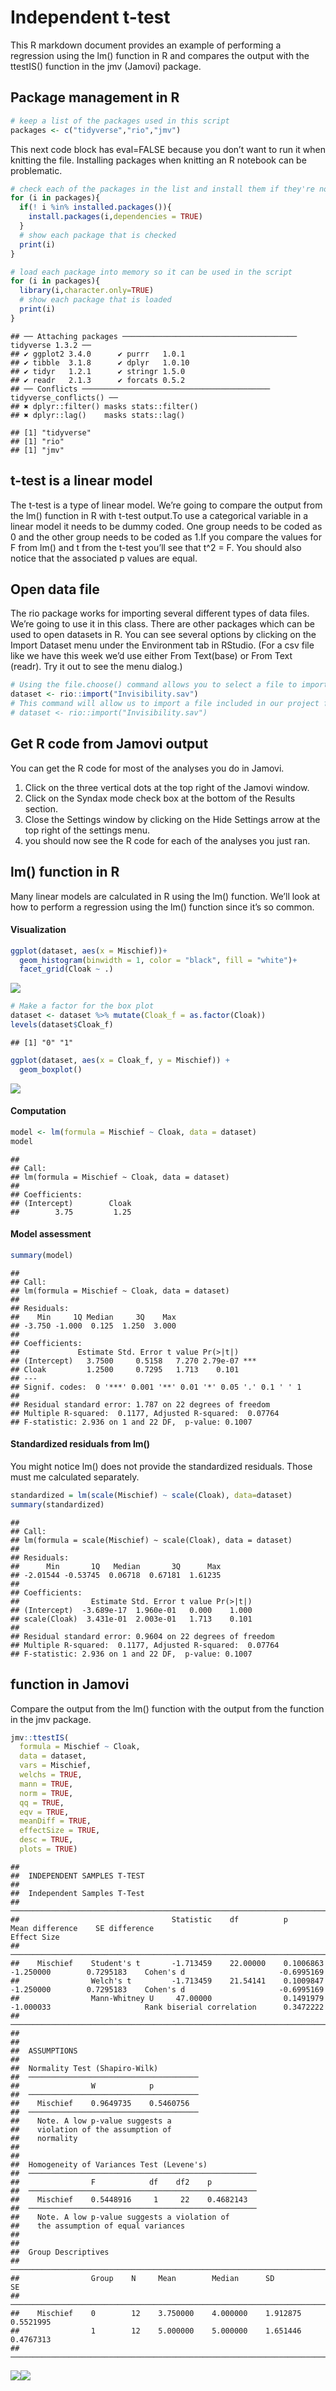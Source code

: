 # Independent t-test

This R markdown document provides an example of performing a regression
using the lm() function in R and compares the output with the ttestIS()
function in the jmv (Jamovi) package.

## Package management in R

``` r
# keep a list of the packages used in this script
packages <- c("tidyverse","rio","jmv")
```

This next code block has eval=FALSE because you don’t want to run it
when knitting the file. Installing packages when knitting an R notebook
can be problematic.

``` r
# check each of the packages in the list and install them if they're not installed already
for (i in packages){
  if(! i %in% installed.packages()){
    install.packages(i,dependencies = TRUE)
  }
  # show each package that is checked
  print(i)
}
```

``` r
# load each package into memory so it can be used in the script
for (i in packages){
  library(i,character.only=TRUE)
  # show each package that is loaded
  print(i)
}
```

    ## ── Attaching packages ─────────────────────────────────────── tidyverse 1.3.2 ──
    ## ✔ ggplot2 3.4.0      ✔ purrr   1.0.1 
    ## ✔ tibble  3.1.8      ✔ dplyr   1.0.10
    ## ✔ tidyr   1.2.1      ✔ stringr 1.5.0 
    ## ✔ readr   2.1.3      ✔ forcats 0.5.2 
    ## ── Conflicts ────────────────────────────────────────── tidyverse_conflicts() ──
    ## ✖ dplyr::filter() masks stats::filter()
    ## ✖ dplyr::lag()    masks stats::lag()

    ## [1] "tidyverse"
    ## [1] "rio"
    ## [1] "jmv"

## t-test is a linear model

The t-test is a type of linear model. We’re going to compare the output
from the lm() function in R with t-test output.To use a categorical
variable in a linear model it needs to be dummy coded. One group needs
to be coded as 0 and the other group needs to be coded as 1.If you
compare the values for F from lm() and t from the t-test you’ll see that
t^2 = F. You should also notice that the associated p values are equal.

## Open data file

The rio package works for importing several different types of data
files. We’re going to use it in this class. There are other packages
which can be used to open datasets in R. You can see several options by
clicking on the Import Dataset menu under the Environment tab in
RStudio. (For a csv file like we have this week we’d use either From
Text(base) or From Text (readr). Try it out to see the menu dialog.)

``` r
# Using the file.choose() command allows you to select a file to import from another folder.
dataset <- rio::import("Invisibility.sav")
# This command will allow us to import a file included in our project folder.
# dataset <- rio::import("Invisibility.sav")
```

## Get R code from Jamovi output

You can get the R code for most of the analyses you do in Jamovi.

1.  Click on the three vertical dots at the top right of the Jamovi
    window.
2.  Click on the Syndax mode check box at the bottom of the Results
    section.
3.  Close the Settings window by clicking on the Hide Settings arrow at
    the top right of the settings menu.
4.  you should now see the R code for each of the analyses you just ran.

## lm() function in R

Many linear models are calculated in R using the lm() function. We’ll
look at how to perform a regression using the lm() function since it’s
so common.

#### Visualization

``` r
ggplot(dataset, aes(x = Mischief))+
  geom_histogram(binwidth = 1, color = "black", fill = "white")+
  facet_grid(Cloak ~ .)
```

![](Independent-t-test-Assignment_files/figure-markdown_github/unnamed-chunk-5-1.png)

``` r
# Make a factor for the box plot
dataset <- dataset %>% mutate(Cloak_f = as.factor(Cloak))
levels(dataset$Cloak_f)
```

    ## [1] "0" "1"

``` r
ggplot(dataset, aes(x = Cloak_f, y = Mischief)) +
  geom_boxplot()
```

![](Independent-t-test-Assignment_files/figure-markdown_github/unnamed-chunk-7-1.png)

#### Computation

``` r
model <- lm(formula = Mischief ~ Cloak, data = dataset)
model
```

    ## 
    ## Call:
    ## lm(formula = Mischief ~ Cloak, data = dataset)
    ## 
    ## Coefficients:
    ## (Intercept)        Cloak  
    ##        3.75         1.25

#### Model assessment

``` r
summary(model)
```

    ## 
    ## Call:
    ## lm(formula = Mischief ~ Cloak, data = dataset)
    ## 
    ## Residuals:
    ##    Min     1Q Median     3Q    Max 
    ## -3.750 -1.000  0.125  1.250  3.000 
    ## 
    ## Coefficients:
    ##             Estimate Std. Error t value Pr(>|t|)    
    ## (Intercept)   3.7500     0.5158   7.270 2.79e-07 ***
    ## Cloak         1.2500     0.7295   1.713    0.101    
    ## ---
    ## Signif. codes:  0 '***' 0.001 '**' 0.01 '*' 0.05 '.' 0.1 ' ' 1
    ## 
    ## Residual standard error: 1.787 on 22 degrees of freedom
    ## Multiple R-squared:  0.1177, Adjusted R-squared:  0.07764 
    ## F-statistic: 2.936 on 1 and 22 DF,  p-value: 0.1007

#### Standardized residuals from lm()

You might notice lm() does not provide the standardized residuals. Those
must me calculated separately.

``` r
standardized = lm(scale(Mischief) ~ scale(Cloak), data=dataset)
summary(standardized)
```

    ## 
    ## Call:
    ## lm(formula = scale(Mischief) ~ scale(Cloak), data = dataset)
    ## 
    ## Residuals:
    ##      Min       1Q   Median       3Q      Max 
    ## -2.01544 -0.53745  0.06718  0.67181  1.61235 
    ## 
    ## Coefficients:
    ##                Estimate Std. Error t value Pr(>|t|)
    ## (Intercept)  -3.689e-17  1.960e-01   0.000    1.000
    ## scale(Cloak)  3.431e-01  2.003e-01   1.713    0.101
    ## 
    ## Residual standard error: 0.9604 on 22 degrees of freedom
    ## Multiple R-squared:  0.1177, Adjusted R-squared:  0.07764 
    ## F-statistic: 2.936 on 1 and 22 DF,  p-value: 0.1007

## function in Jamovi

Compare the output from the lm() function with the output from the
function in the jmv package.

``` r
jmv::ttestIS(
  formula = Mischief ~ Cloak,
  data = dataset,
  vars = Mischief,
  welchs = TRUE,
  mann = TRUE,
  norm = TRUE,
  qq = TRUE,
  eqv = TRUE,
  meanDiff = TRUE,
  effectSize = TRUE,
  desc = TRUE,
  plots = TRUE)
```

    ## 
    ##  INDEPENDENT SAMPLES T-TEST
    ## 
    ##  Independent Samples T-Test                                                                                                                           
    ##  ──────────────────────────────────────────────────────────────────────────────────────────────────────────────────────────────────────────────────── 
    ##                                  Statistic    df          p            Mean difference    SE difference                                 Effect Size   
    ##  ──────────────────────────────────────────────────────────────────────────────────────────────────────────────────────────────────────────────────── 
    ##    Mischief    Student's t       -1.713459    22.00000    0.1006863          -1.250000        0.7295183    Cohen's d                     -0.6995169   
    ##                Welch's t         -1.713459    21.54141    0.1009847          -1.250000        0.7295183    Cohen's d                     -0.6995169   
    ##                Mann-Whitney U     47.00000                0.1491979          -1.000033                     Rank biserial correlation      0.3472222   
    ##  ──────────────────────────────────────────────────────────────────────────────────────────────────────────────────────────────────────────────────── 
    ## 
    ## 
    ##  ASSUMPTIONS
    ## 
    ##  Normality Test (Shapiro-Wilk)          
    ##  ────────────────────────────────────── 
    ##                W            p           
    ##  ────────────────────────────────────── 
    ##    Mischief    0.9649735    0.5460756   
    ##  ────────────────────────────────────── 
    ##    Note. A low p-value suggests a
    ##    violation of the assumption of
    ##    normality
    ## 
    ## 
    ##  Homogeneity of Variances Test (Levene's)            
    ##  ─────────────────────────────────────────────────── 
    ##                F            df    df2    p           
    ##  ─────────────────────────────────────────────────── 
    ##    Mischief    0.5448916     1     22    0.4682143   
    ##  ─────────────────────────────────────────────────── 
    ##    Note. A low p-value suggests a violation of
    ##    the assumption of equal variances
    ## 
    ## 
    ##  Group Descriptives                                                           
    ##  ──────────────────────────────────────────────────────────────────────────── 
    ##                Group    N     Mean        Median      SD          SE          
    ##  ──────────────────────────────────────────────────────────────────────────── 
    ##    Mischief    0        12    3.750000    4.000000    1.912875    0.5521995   
    ##                1        12    5.000000    5.000000    1.651446    0.4767313   
    ##  ────────────────────────────────────────────────────────────────────────────

![](Independent-t-test-Assignment_files/figure-markdown_github/unnamed-chunk-11-1.png)![](Independent-t-test-Assignment_files/figure-markdown_github/unnamed-chunk-11-2.png)
